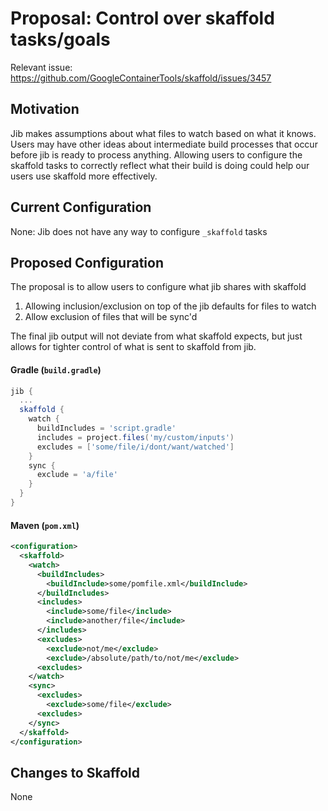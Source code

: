 # Proposal: Control over skaffold tasks/goals

Relevant issue: https://github.com/GoogleContainerTools/skaffold/issues/3457

## Motivation

Jib makes assumptions about what files to watch based on what it knows. Users
may have other ideas about intermediate build processes that occur before jib is
ready to process anything. Allowing users to configure the skaffold tasks to
correctly reflect what their build is doing could help our users use skaffold
more effectively.

## Current Configuration

None: Jib does not have any way to configure `_skaffold` tasks

## Proposed Configuration
The proposal is to allow users to configure what jib shares with skaffold
1. Allowing inclusion/exclusion on top of the jib defaults for files to watch
2. Allow exclusion of files that will be sync'd

The final jib output will not deviate from what skaffold expects, but just
allows for tighter control of what is sent to skaffold from jib.

#### Gradle (`build.gradle`)
```groovy
jib {
  ...
  skaffold {
    watch {
      buildIncludes = 'script.gradle'
      includes = project.files('my/custom/inputs')
      excludes = ['some/file/i/dont/want/watched']
    }
    sync {
      exclude = 'a/file'
    }
  }
}
```

#### Maven (`pom.xml`)
```xml
<configuration>
  <skaffold>
    <watch>
      <buildIncludes>
        <buildInclude>some/pomfile.xml</buildInclude>
      </buildIncludes>
      <includes>
        <include>some/file</include>
        <include>another/file</include>
      </includes>
      <excludes>
        <exclude>not/me</exclude>
        <exclude>/absolute/path/to/not/me</exclude>
      <excludes>
    </watch>
    <sync>
      <excludes>
        <exclude>some/file</exclude>
      <excludes>
    </sync>
  </skaffold>
</configuration>
```

## Changes to Skaffold

None
